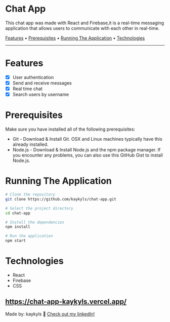 <div>
<h1>Chat App</h1>
<p>This chat app was made with React and Firebase,it is a real-time messaging application that allows users to communicate with each other in real-time.</p>

<p>
  <a href="#features">Features</a> •
  <a href="#prerequisites">Prerequisites</a> •
  <a href="#running-the-application">Running The Application</a> •
  <!-- <a href="#preview">Preview</a> • -->
  <a href="#technologies">Technologies</a>
</p>
</div>

---

# Features
- [x] User authentication
- [x] Send and receive messages
- [x] Real time chat
- [x] Search users by username

# Prerequisites
Make sure you have installed all of the following prerequisites:

- Git - Download & Install Git. OSX and Linux machines typically have this already installed.
- Node.js - Download & Install Node.js and the npm package manager. If you encounter any problems, you can also use this GitHub Gist to install Node.js.

# Running The Application
```bash
# Clone the repository
git clone https://github.com/kaykyls/chat-app.git

# Select the project directory
cd chat-app

# Install the dependencies
npm install

# Run the application
npm start
```

<!-- # Preview
<a href=""><img height="400px" width="400px" src=""/></a> -->

# Technologies
- React
- Firebase
- CSS


https://chat-app-kaykyls.vercel.app/
---
Made by: kaykyls 👋 [Check out my linkedIn!](https://www.linkedin.com/in/devkayky)
